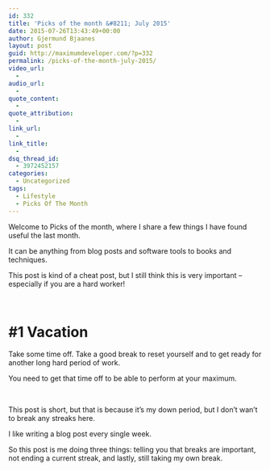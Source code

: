 ```yaml
---
id: 332
title: 'Picks of the month &#8211; July 2015'
date: 2015-07-26T13:43:49+00:00
author: Gjermund Bjaanes
layout: post
guid: http://maximumdeveloper.com/?p=332
permalink: /picks-of-the-month-july-2015/
video_url:
  - 
audio_url:
  - 
quote_content:
  - 
quote_attribution:
  - 
link_url:
  - 
link_title:
  - 
dsq_thread_id:
  - 3972452157
categories:
  - Uncategorized
tags:
  - Lifestyle
  - Picks Of The Month
---
```

Welcome to Picks of the month, where I share a few things I have found useful the last month.

It can be anything from blog posts and software tools to books and techniques.

<!--more-->
This post is kind of a cheat post, but I still think this is very important &#8211; especially if you are a hard worker!

&nbsp;

# #1 Vacation

Take some time off. Take a good break to reset yourself and to get ready for another long hard period of work.

You need to get that time off to be able to perform at your maximum.

&nbsp;

This post is short, but that is because it’s my down period, but I don’t wan’t to break any streaks here.
  
I like writing a blog post every single week.

So this post is me doing three things: telling you that breaks are important, not ending a current streak, and lastly, still taking my own break.

<div class="addtoany_share_save_container addtoany_content_bottom">
  <div class="a2a_kit a2a_kit_size_32 addtoany_list a2a_target" id="wpa2a_38">
    <a class="a2a_button_facebook" href="http://www.addtoany.com/add_to/facebook?linkurl=http%3A%2F%2Fgjermundbjaanes.com%2Fpicks-of-the-month-july-2015%2F&linkname=Picks%20of%20the%20month%20%E2%80%93%20July%202015" title="Facebook" rel="nofollow" target="_blank"></a><a class="a2a_button_twitter" href="http://www.addtoany.com/add_to/twitter?linkurl=http%3A%2F%2Fgjermundbjaanes.com%2Fpicks-of-the-month-july-2015%2F&linkname=Picks%20of%20the%20month%20%E2%80%93%20July%202015" title="Twitter" rel="nofollow" target="_blank"></a><a class="a2a_button_google_plus" href="http://www.addtoany.com/add_to/google_plus?linkurl=http%3A%2F%2Fgjermundbjaanes.com%2Fpicks-of-the-month-july-2015%2F&linkname=Picks%20of%20the%20month%20%E2%80%93%20July%202015" title="Google+" rel="nofollow" target="_blank"></a><a class="a2a_dd addtoany_share_save" href="https://www.addtoany.com/share"></a>
  </div>
</div>